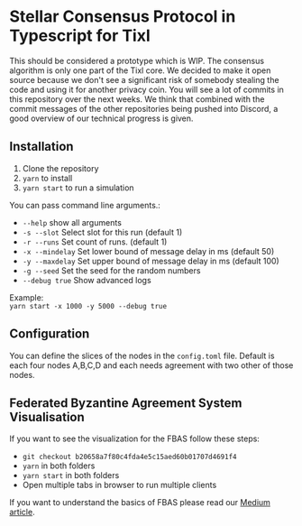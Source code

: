 # Stellar Consensus Protocol in Typescript for Tixl

This should be considered a prototype which is WIP. The consensus algorithm is only one part of the Tixl core. We decided to make it open source because we don't see a significant risk of somebody stealing the code and using it for another privacy coin. You will see a lot of commits in this repository over the next weeks. We think that combined with the commit messages of the other repositories being pushed into Discord, a good overview of our technical progress is given.

## Installation
1. Clone the repository
2. `yarn` to install
3. `yarn start` to run a simulation

You can pass command line arguments.:

- `--help` show all arguments
- `-s --slot` Select slot for this run (default 1)
- `-r --runs` Set count of runs. (default 1)
- `-x --mindelay` Set lower bound of message delay in ms (default 50)
- `-y --maxdelay` Set upper bound of message delay in ms (default 100)
- `-g --seed` Set the seed for the random numbers
- `--debug true` Show advanced logs

Example:  
`yarn start -x 1000 -y 5000 --debug true`

## Configuration
You can define the slices of the nodes in the  `config.toml` file. Default is each four nodes A,B,C,D and each needs agreement with two other of those nodes. 

## Federated Byzantine Agreement System Visualisation
If you want to see the visualization for the FBAS follow these steps: 

- `git checkout b20658a7f80c4fda4e5c15aed60b01707d4691f4`
- `yarn` in both folders
- `yarn start` in both folders
- Open multiple tabs in browser to run multiple clients

If you want to understand the basics of FBAS please read our [Medium article](https://medium.com/tixlcurrency/federated-byzantine-agreement-system-and-tixl-c60254ea2439).

